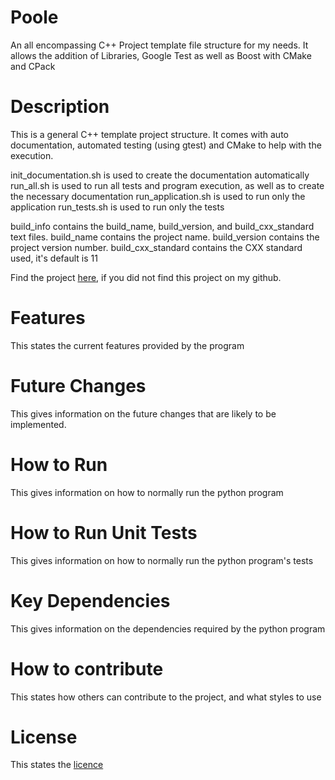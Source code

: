# Poole
An all encompassing C++ Project template file structure for my needs. It allows the addition of 
Libraries, Google Test as well as Boost with CMake and CPack

# Description
This is a general C++ template project structure. It comes with auto
documentation, automated testing (using gtest) and CMake
to help with the execution.

init_documentation.sh is used to create the documentation automatically
run_all.sh is used to run all tests and program execution, as well as to create the necessary documentation
run_application.sh is used to run only the application
run_tests.sh is used to run only the tests

build_info contains the build_name, build_version, and build_cxx_standard text files.
build_name contains the project name. build_version contains the project version number. build_cxx_standard contains
the CXX standard used, it's default is 11

Find the project [here](https://github.com/BenrickSmit/Poole), if you did not find this project on my github.

# Features
This states the current features provided by the program

# Future Changes
This gives information on the future changes that are likely to be implemented.

# How to Run
This gives information on how to normally run the python program

# How to Run Unit Tests
This gives information on how to normally run the python program's tests

# Key Dependencies
This gives information on the dependencies required by the python program

# How to contribute
This states how others can contribute to the project, and what styles to use

# License
This states the [licence](LICENSE)

